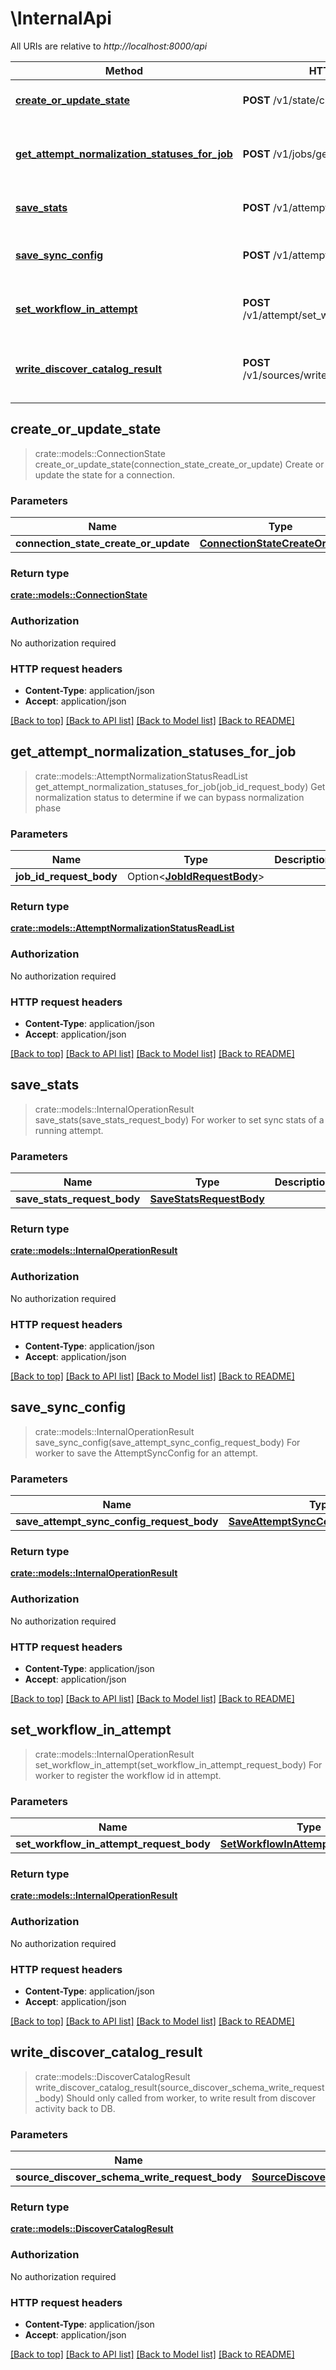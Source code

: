 # \InternalApi

All URIs are relative to *http://localhost:8000/api*

Method | HTTP request | Description
------------- | ------------- | -------------
[**create_or_update_state**](InternalApi.md#create_or_update_state) | **POST** /v1/state/create_or_update | Create or update the state for a connection.
[**get_attempt_normalization_statuses_for_job**](InternalApi.md#get_attempt_normalization_statuses_for_job) | **POST** /v1/jobs/get_normalization_status | Get normalization status to determine if we can bypass normalization phase
[**save_stats**](InternalApi.md#save_stats) | **POST** /v1/attempt/save_stats | For worker to set sync stats of a running attempt.
[**save_sync_config**](InternalApi.md#save_sync_config) | **POST** /v1/attempt/save_sync_config | For worker to save the AttemptSyncConfig for an attempt.
[**set_workflow_in_attempt**](InternalApi.md#set_workflow_in_attempt) | **POST** /v1/attempt/set_workflow_in_attempt | For worker to register the workflow id in attempt.
[**write_discover_catalog_result**](InternalApi.md#write_discover_catalog_result) | **POST** /v1/sources/write_discover_catalog_result | Should only called from worker, to write result from discover activity back to DB.



## create_or_update_state

> crate::models::ConnectionState create_or_update_state(connection_state_create_or_update)
Create or update the state for a connection.

### Parameters


Name | Type | Description  | Required | Notes
------------- | ------------- | ------------- | ------------- | -------------
**connection_state_create_or_update** | [**ConnectionStateCreateOrUpdate**](ConnectionStateCreateOrUpdate.md) |  | [required] |

### Return type

[**crate::models::ConnectionState**](ConnectionState.md)

### Authorization

No authorization required

### HTTP request headers

- **Content-Type**: application/json
- **Accept**: application/json

[[Back to top]](#) [[Back to API list]](../README.md#documentation-for-api-endpoints) [[Back to Model list]](../README.md#documentation-for-models) [[Back to README]](../README.md)


## get_attempt_normalization_statuses_for_job

> crate::models::AttemptNormalizationStatusReadList get_attempt_normalization_statuses_for_job(job_id_request_body)
Get normalization status to determine if we can bypass normalization phase

### Parameters


Name | Type | Description  | Required | Notes
------------- | ------------- | ------------- | ------------- | -------------
**job_id_request_body** | Option<[**JobIdRequestBody**](JobIdRequestBody.md)> |  |  |

### Return type

[**crate::models::AttemptNormalizationStatusReadList**](AttemptNormalizationStatusReadList.md)

### Authorization

No authorization required

### HTTP request headers

- **Content-Type**: application/json
- **Accept**: application/json

[[Back to top]](#) [[Back to API list]](../README.md#documentation-for-api-endpoints) [[Back to Model list]](../README.md#documentation-for-models) [[Back to README]](../README.md)


## save_stats

> crate::models::InternalOperationResult save_stats(save_stats_request_body)
For worker to set sync stats of a running attempt.

### Parameters


Name | Type | Description  | Required | Notes
------------- | ------------- | ------------- | ------------- | -------------
**save_stats_request_body** | [**SaveStatsRequestBody**](SaveStatsRequestBody.md) |  | [required] |

### Return type

[**crate::models::InternalOperationResult**](InternalOperationResult.md)

### Authorization

No authorization required

### HTTP request headers

- **Content-Type**: application/json
- **Accept**: application/json

[[Back to top]](#) [[Back to API list]](../README.md#documentation-for-api-endpoints) [[Back to Model list]](../README.md#documentation-for-models) [[Back to README]](../README.md)


## save_sync_config

> crate::models::InternalOperationResult save_sync_config(save_attempt_sync_config_request_body)
For worker to save the AttemptSyncConfig for an attempt.

### Parameters


Name | Type | Description  | Required | Notes
------------- | ------------- | ------------- | ------------- | -------------
**save_attempt_sync_config_request_body** | [**SaveAttemptSyncConfigRequestBody**](SaveAttemptSyncConfigRequestBody.md) |  | [required] |

### Return type

[**crate::models::InternalOperationResult**](InternalOperationResult.md)

### Authorization

No authorization required

### HTTP request headers

- **Content-Type**: application/json
- **Accept**: application/json

[[Back to top]](#) [[Back to API list]](../README.md#documentation-for-api-endpoints) [[Back to Model list]](../README.md#documentation-for-models) [[Back to README]](../README.md)


## set_workflow_in_attempt

> crate::models::InternalOperationResult set_workflow_in_attempt(set_workflow_in_attempt_request_body)
For worker to register the workflow id in attempt.

### Parameters


Name | Type | Description  | Required | Notes
------------- | ------------- | ------------- | ------------- | -------------
**set_workflow_in_attempt_request_body** | [**SetWorkflowInAttemptRequestBody**](SetWorkflowInAttemptRequestBody.md) |  | [required] |

### Return type

[**crate::models::InternalOperationResult**](InternalOperationResult.md)

### Authorization

No authorization required

### HTTP request headers

- **Content-Type**: application/json
- **Accept**: application/json

[[Back to top]](#) [[Back to API list]](../README.md#documentation-for-api-endpoints) [[Back to Model list]](../README.md#documentation-for-models) [[Back to README]](../README.md)


## write_discover_catalog_result

> crate::models::DiscoverCatalogResult write_discover_catalog_result(source_discover_schema_write_request_body)
Should only called from worker, to write result from discover activity back to DB.

### Parameters


Name | Type | Description  | Required | Notes
------------- | ------------- | ------------- | ------------- | -------------
**source_discover_schema_write_request_body** | [**SourceDiscoverSchemaWriteRequestBody**](SourceDiscoverSchemaWriteRequestBody.md) |  | [required] |

### Return type

[**crate::models::DiscoverCatalogResult**](DiscoverCatalogResult.md)

### Authorization

No authorization required

### HTTP request headers

- **Content-Type**: application/json
- **Accept**: application/json

[[Back to top]](#) [[Back to API list]](../README.md#documentation-for-api-endpoints) [[Back to Model list]](../README.md#documentation-for-models) [[Back to README]](../README.md)

